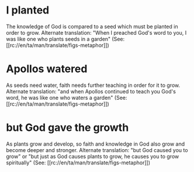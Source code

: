 # I planted

The knowledge of God is compared to a seed which must be planted in order to grow. Alternate translation: "When I preached God's word to you, I was like one who plants seeds in a garden" (See: [[rc://en/ta/man/translate/figs-metaphor]])

# Apollos watered

As seeds need water, faith needs further teaching in order for it to grow. Alternate translation: "and when Apollos continued to teach you God's word, he was like one who waters a garden" (See: [[rc://en/ta/man/translate/figs-metaphor]])

# but God gave the growth

As plants grow and develop, so faith and knowledge in God also grow and become deeper and stronger. Alternate translation: "but God caused you to grow" or "but just as God causes plants to grow, he causes you to grow spiritually" (See: [[rc://en/ta/man/translate/figs-metaphor]])

